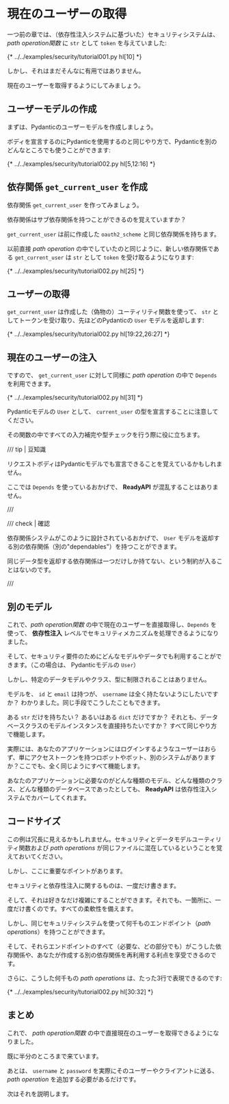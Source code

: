 # 現在のユーザーの取得

一つ前の章では、（依存性注入システムに基づいた）セキュリティシステムは、 *path operation関数* に `str` として `token` を与えていました:

{* ../../examples/security/tutorial001.py hl[10] *}

しかし、それはまだそんなに有用ではありません。

現在のユーザーを取得するようにしてみましょう。

## ユーザーモデルの作成

まずは、Pydanticのユーザーモデルを作成しましょう。

ボディを宣言するのにPydanticを使用するのと同じやり方で、Pydanticを別のどんなところでも使うことができます:

{* ../../examples/security/tutorial002.py hl[5,12:16] *}

## 依存関係 `get_current_user` を作成

依存関係 `get_current_user` を作ってみましょう。

依存関係はサブ依存関係を持つことができるのを覚えていますか？

`get_current_user` は前に作成した `oauth2_scheme` と同じ依存関係を持ちます。

以前直接 *path operation* の中でしていたのと同じように、新しい依存関係である `get_current_user` は `str` として `token` を受け取るようになります:

{* ../../examples/security/tutorial002.py hl[25] *}

## ユーザーの取得

`get_current_user` は作成した（偽物の）ユーティリティ関数を使って、 `str` としてトークンを受け取り、先ほどのPydanticの `User` モデルを返却します:

{* ../../examples/security/tutorial002.py hl[19:22,26:27] *}

## 現在のユーザーの注入

ですので、 `get_current_user` に対して同様に *path operation* の中で `Depends` を利用できます。

{* ../../examples/security/tutorial002.py hl[31] *}

Pydanticモデルの `User` として、 `current_user` の型を宣言することに注意してください。

その関数の中ですべての入力補完や型チェックを行う際に役に立ちます。

/// tip | 豆知識

リクエストボディはPydanticモデルでも宣言できることを覚えているかもしれません。

ここでは `Depends` を使っているおかげで、 **ReadyAPI** が混乱することはありません。

///

/// check | 確認

依存関係システムがこのように設計されているおかげで、 `User` モデルを返却する別の依存関係（別の"dependables"）を持つことができます。

同じデータ型を返却する依存関係は一つだけしか持てない、という制約が入ることはないのです。

///

## 別のモデル

これで、*path operation関数* の中で現在のユーザーを直接取得し、`Depends` を使って、 **依存性注入** レベルでセキュリティメカニズムを処理できるようになりました。

そして、セキュリティ要件のためにどんなモデルやデータでも利用することができます。（この場合は、 Pydanticモデルの `User`）

しかし、特定のデータモデルやクラス、型に制限されることはありません。

モデルを、 `id` と `email` は持つが、 `username` は全く持たないようにしたいですか？ わかりました。同じ手段でこうしたこともできます。

ある `str` だけを持ちたい？ あるいはある `dict` だけですか？ それとも、データベースクラスのモデルインスタンスを直接持ちたいですか？ すべて同じやり方で機能します。

実際には、あなたのアプリケーションにはログインするようなユーザーはおらず、単にアクセストークンを持つロボットやボット、別のシステムがありますか？ここでも、全く同じようにすべて機能します。

あなたのアプリケーションに必要なのがどんな種類のモデル、どんな種類のクラス、どんな種類のデータベースであったとしても、 **ReadyAPI** は依存性注入システムでカバーしてくれます。


## コードサイズ

この例は冗長に見えるかもしれません。セキュリティとデータモデルユーティリティ関数および *path operations* が同じファイルに混在しているということを覚えておいてください。

しかし、ここに重要なポイントがあります。

セキュリティと依存性注入に関するものは、一度だけ書きます。

そして、それは好きなだけ複雑にすることができます。それでも、一箇所に、一度だけ書くのです。すべての柔軟性を備えます。

しかし、同じセキュリティシステムを使って何千ものエンドポイント（*path operations*）を持つことができます。

そして、それらエンドポイントのすべて（必要な、どの部分でも）がこうした依存関係や、あなたが作成する別の依存関係を再利用する利点を享受できるのです。

さらに、こうした何千もの *path operations* は、たった3行で表現できるのです:

{* ../../examples/security/tutorial002.py hl[30:32] *}

## まとめ

これで、 *path operation関数* の中で直接現在のユーザーを取得できるようになりました。

既に半分のところまで来ています。

あとは、 `username` と `password` を実際にそのユーザーやクライアントに送る、 *path operation* を追加する必要があるだけです。

次はそれを説明します。
